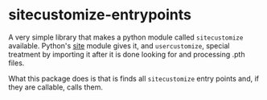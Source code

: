 # sitecustomize-entrypoints

A very simple library that makes a python module called `sitecustomize`
available. Python's [site](https://docs.python.org/3/library/site.html)
module gives it, and `usercustomize`, special treatment by importing it after
it is done looking for and processing .pth files.

What this package does is that is finds all `sitecustomize` entry points and,
if they are callable, calls them.
